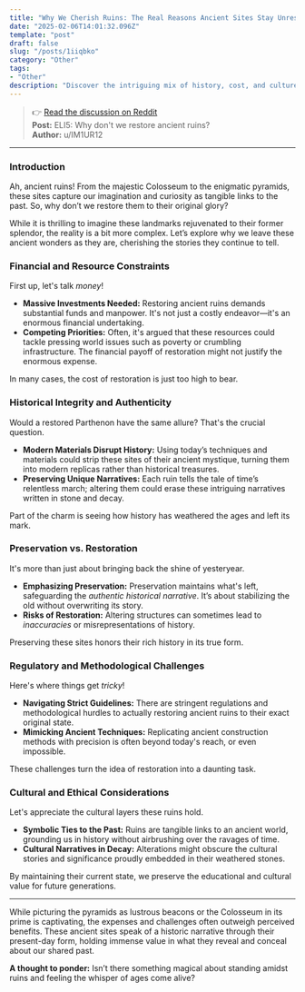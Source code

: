 ```yaml
---
title: "Why We Cherish Ruins: The Real Reasons Ancient Sites Stay Unrestored"
date: "2025-02-06T14:01:32.096Z"
template: "post"
draft: false
slug: "/posts/1iiqbko"
category: "Other"
tags:
- "Other"
description: "Discover the intriguing mix of history, cost, and culture that keeps ancient ruins just as they are."
---
```

>👉 [Read the discussion on Reddit](https://www.reddit.com/r/explainlikeimfive/comments/1iiqbko)  
>**Post:** ELI5: Why don't we restore ancient ruins?  
>**Author:** u/IM1UR12  
---

### Introduction

Ah, ancient ruins! From the majestic Colosseum to the enigmatic pyramids, these sites capture our imagination and curiosity as tangible links to the past. So, why don’t we restore them to their original glory?

While it is thrilling to imagine these landmarks rejuvenated to their former splendor, the reality is a bit more complex. Let’s explore why we leave these ancient wonders as they are, cherishing the stories they continue to tell.

### Financial and Resource Constraints

First up, let's talk *money*!

- **Massive Investments Needed:** Restoring ancient ruins demands substantial funds and manpower. It's not just a costly endeavor—it's an enormous financial undertaking.
- **Competing Priorities:** Often, it's argued that these resources could tackle pressing world issues such as poverty or crumbling infrastructure. The financial payoff of restoration might not justify the enormous expense.

In many cases, the cost of restoration is just too high to bear.

### Historical Integrity and Authenticity

Would a restored Parthenon have the same allure? That's the crucial question.

- **Modern Materials Disrupt History:** Using today’s techniques and materials could strip these sites of their ancient mystique, turning them into modern replicas rather than historical treasures.
- **Preserving Unique Narratives:** Each ruin tells the tale of time’s relentless march; altering them could erase these intriguing narratives written in stone and decay.

Part of the charm is seeing how history has weathered the ages and left its mark.

### Preservation vs. Restoration

It's more than just about bringing back the shine of yesteryear.

- **Emphasizing Preservation:** Preservation maintains what's left, safeguarding the *authentic historical narrative*. It’s about stabilizing the old without overwriting its story.
- **Risks of Restoration:** Altering structures can sometimes lead to *inaccuracies* or misrepresentations of history.

Preserving these sites honors their rich history in its true form.

### Regulatory and Methodological Challenges

Here's where things get *tricky*!

- **Navigating Strict Guidelines:** There are stringent regulations and methodological hurdles to actually restoring ancient ruins to their exact original state.
- **Mimicking Ancient Techniques:** Replicating ancient construction methods with precision is often beyond today's reach, or even impossible.

These challenges turn the idea of restoration into a daunting task.

### Cultural and Ethical Considerations

Let's appreciate the cultural layers these ruins hold.

- **Symbolic Ties to the Past:** Ruins are tangible links to an ancient world, grounding us in history without airbrushing over the ravages of time.
- **Cultural Narratives in Decay:** Alterations might obscure the cultural stories and significance proudly embedded in their weathered stones.

By maintaining their current state, we preserve the educational and cultural value for future generations.

---

While picturing the pyramids as lustrous beacons or the Colosseum in its prime is captivating, the expenses and challenges often outweigh perceived benefits. These ancient sites speak of a historic narrative through their present-day form, holding immense value in what they reveal and conceal about our shared past.

**A thought to ponder:** Isn’t there something magical about standing amidst ruins and feeling the whisper of ages come alive?